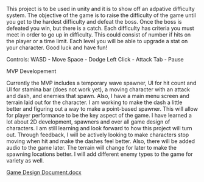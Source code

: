 This project is to be used in unity and it is to show off an adpative difficulty system.
The objective of the game is to raise the difficulty of the game until you get to the hardest difficulty and defeat the boss. 
Once the boss is defeated you win, but there is a catch.
Each difficulty has criteria you must meet in order to go up in difficulty.
This could consist of number if hits on the player or a time limit. 
Each level you will be able to upgrade a stat on your character.
Good luck and have fun!

Controls:
WASD - Move
Space - Dodge
Left Click - Attack
Tab - Pause

MVP Developement

Currently the MVP includes a temporary wave spawner, UI for hit count and UI for stamina bar (does not work yet), a moving character with an attack and dash, and enemies that spawn.
Also, I have a main menu screen and terrain laid out for the character. 
I am working to make the dash a little better and figuring out a way to make a point-based spawner. This will allow for player performance to be the key aspect of the game.
I have learned a lot about 2D development, spawners and over all game design of characters. I am still learning and look forward to how this project will turn out. 
Through feedback, I will be actively looking to make characters stop moving when hit and make the dashes feel better. Also, there will be added audio to the game later. 
The terrain will change for later to make the spawning locations better. I will add different enemy types to the game for variety as well. 

[Game Design Document.docx](https://github.com/user-attachments/files/18917411/Game.Design.Document.docx)

